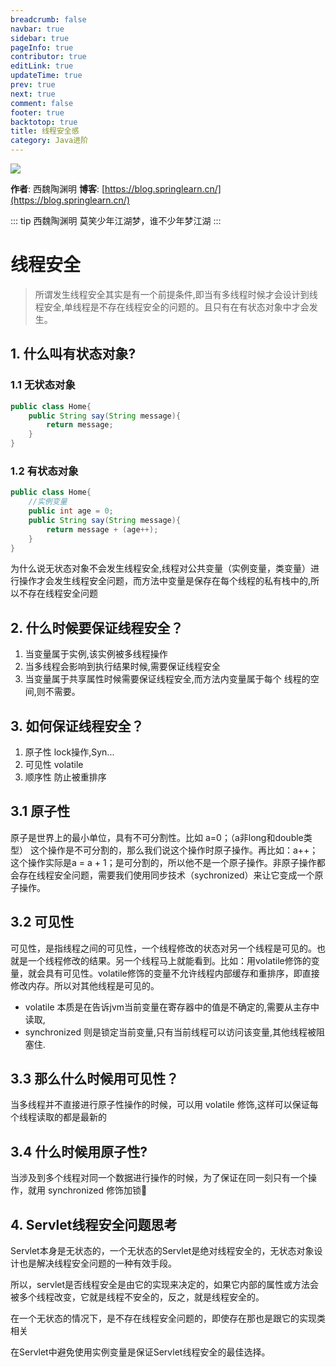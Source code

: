 ```yaml
---
breadcrumb: false
navbar: true
sidebar: true
pageInfo: true
contributor: true
editLink: true
updateTime: true
prev: true
next: true
comment: false
footer: true
backtotop: true
title: 线程安全感
category: Java进阶
---
```




![](https://img.springlearn.cn/blog/learn_1608963968000.png)


**作者**: 西魏陶渊明
**博客**: [https://blog.springlearn.cn/](https://blog.springlearn.cn/)

::: tip 西魏陶渊明
莫笑少年江湖梦，谁不少年梦江湖
:::

# 线程安全

> 所谓发生线程安全其实是有一个前提条件,即当有多线程时候才会设计到线程安全,单线程是不存在线程安全的问题的。且只有在有状态对象中才会发生。

## 1. 什么叫有状态对象?

### 1.1 无状态对象

```java
public class Home{
    public String say(String message){
        return message;
    }
}
```

### 1.2 有状态对象

```java 
public class Home{
    //实例变量
    public int age = 0;
    public String say(String message){
        return message + (age++);
    }
}
```

为什么说无状态对象不会发生线程安全,线程对公共变量（实例变量，类变量）进行操作才会发生线程安全问题，而方法中变量是保存在每个线程的私有栈中的,所以不存在线程安全问题

## 2. 什么时候要保证线程安全？

1. 当变量属于实例,该实例被多线程操作
2. 当多线程会影响到执行结果时候,需要保证线程安全
3. 当变量属于共享属性时候需要保证线程安全,而方法内变量属于每个
   线程的空间,则不需要。
   
## 3. 如何保证线程安全？

1. 原子性 lock操作,Syn...
2. 可见性 volatile
3. 顺序性 防止被重排序

## 3.1 原子性

原子是世界上的最小单位，具有不可分割性。比如 a=0；（a非long和double类型） 这个操作是不可分割的，那么我们说这个操作时原子操作。再比如：a++； 这个操作实际是a = a + 1；是可分割的，所以他不是一个原子操作。非原子操作都会存在线程安全问题，需要我们使用同步技术（sychronized）来让它变成一个原子操作。

## 3.2 可见性

可见性，是指线程之间的可见性，一个线程修改的状态对另一个线程是可见的。也就是一个线程修改的结果。另一个线程马上就能看到。比如：用volatile修饰的变量，就会具有可见性。volatile修饰的变量不允许线程内部缓存和重排序，即直接修改内存。所以对其他线程是可见的。

- volatile 本质是在告诉jvm当前变量在寄存器中的值是不确定的,需要从主存中读取,
- synchronized 则是锁定当前变量,只有当前线程可以访问该变量,其他线程被阻塞住.

## 3.3 那么什么时候用可见性？

当多线程并不直接进行原子性操作的时候，可以用 volatile 修饰,这样可以保证每个线程读取的都是最新的

## 3.4 什么时候用原子性?

当涉及到多个线程对同一个数据进行操作的时候，为了保证在同一刻只有一个操作，就用 synchronized 修饰加锁🔐

## 4. Servlet线程安全问题思考

Servlet本身是无状态的，一个无状态的Servlet是绝对线程安全的，无状态对象设计也是解决线程安全问题的一种有效手段。

所以，servlet是否线程安全是由它的实现来决定的，如果它内部的属性或方法会被多个线程改变，它就是线程不安全的，反之，就是线程安全的。

在一个无状态的情况下，是不存在线程安全问题的，即使存在那也是跟它的实现类相关

在Servlet中避免使用实例变量是保证Servlet线程安全的最佳选择。

